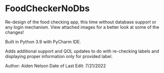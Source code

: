 # FoodCheckerNoDbs
Re-design of the food checking app, this time without database support or any login mechanism. View attached images for a better look at some of the changes!

Built in Python 3.9 with PyCharm IDE. 

Adds additional support and QOL updates to do with re-checking labels and displaying proper information only for provided label.

Author: Aiden Nelson
Date of Last Edit: 7/21/2022

